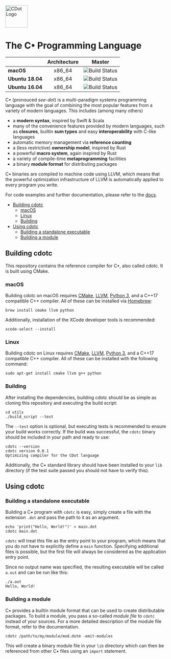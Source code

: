 <img src="https://imgur.com/eGguu7Y.png" alt="CDot Logo" height="70px" />

The C• Programming Language
===========================

| | **Architecture** | **Master** |
|---|:---:|:---:|
| **macOS**        | x86_64 |![Build Status](https://github.com/jonaszell97/cdotc/workflows/Build%20(macOS)/badge.svg)|
| **Ubuntu 18.04** | x86_64 |![Build Status](https://github.com/jonaszell97/cdotc/workflows/Build%20(Ubuntu%2018.04)/badge.svg)|
| **Ubuntu 16.04** | x86_64 |![Build Status](https://github.com/jonaszell97/cdotc/workflows/Build%20(Ubuntu%2016.04)/badge.svg)|

C• (pronouced _see-dot_) is a multi-paradigm systems programming language with the goal of combining the most popular features from a variety of modern languages. This includes (among many others)

- a **modern syntax**, inspired by Swift & Scala
- many of the convenience features provided by modern languages, such as **closures**, builtin **sum types** and easy **interoperability** with C-like languages
- automatic memory management via **reference counting**
- a (less restrictive) **ownership model**, inspired by Rust
- a powerful **macro system**, again inspired by Rust
- a variety of compile-time **metaprogramming** facilities
- a binary **module format** for distributing packages

C• binaries are compiled to machine code using LLVM, which means that the powerful optimization infrastructure of LLVM is automatically applied to every program you write.

For code examples and further documentation, please refer to the [docs](https://cdotc.jonaszell.dev/). 

- [Building cdotc](#building-cdotc)
  - [macOS](#macos)
  - [Linux](#linux)
  - [Building](#building)
- [Using cdotc](#using-cdotc)
  - [Building a standalone executable](#building-a-standalone-executable)
  - [Building a module](#building-a-module)

## Building cdotc

This repository contains the reference compiler for C•, also called cdotc. It is built using CMake.

### macOS

Building cdotc on macOS requires [CMake](https://cmake.org), [LLVM](https://llvm.org), [Python 3](https://python.org), and a C++17 compatible C++ compiler. All of these can be installed via [Homebrew](https://brew.sh/):

    brew install cmake llvm python

Additionally, installation of the XCode developer tools is recommended:

    xcode-select --install

### Linux

Building cdotc on Linux requires [CMake](https://cmake.org), [LLVM](https://llvm.org), [Python 3](https://python.org), and a C++17 compatible C++ compiler. All of these can be installed with the following command:

    sudo apt-get install cmake llvm g++ python

### Building

After installing the dependencies, building cdotc should be as simple as cloning this repository and executing the build script:

```
cd utils
./build_script --test
```

The `--test` option is optional, but executing tests is recommended to ensure your build works correctly.
If the build was successful, the `cdotc` binary should be included in your path and ready to use:

    cdotc --version
    cdotc version 0.0.1
    Optimizing compiler for the CDot language

Additionally, the C• standard library should have been installed to your `lib` directory (if the test suite passed you should not have to verify this).

## Using cdotc

### Building a standalone executable

Building a C• program with `cdotc` is easy, simply create a file with the extension `.dot` and pass the path to it as an argument.

    echo 'print("Hello, World!")' > main.dot
    cdotc main.dot

`cdotc` will treat this file as the entry point to your program, which means that you do not have to explicitly define a `main` function. Specifying additional files is possible, but the first file will always be considered as the application entry point.

Since no output name was specified, the resulting executable will be called `a.out` and can be run like this:

    ./a.out
    Hello, World!

### Building a module

C• provides a builtin module format that can be used to create distributable packages. To build a module, you pass a so-called _module file_ to `cdotc` instead of your sources. For a more detailed description of the module file format, refer to the documentation.

    cdotc /path/to/my/module/mod.dotm -emit-modules

This will create a binary module file in your `lib` directory which can then be referenced from other C• files using an `import` statement. 

